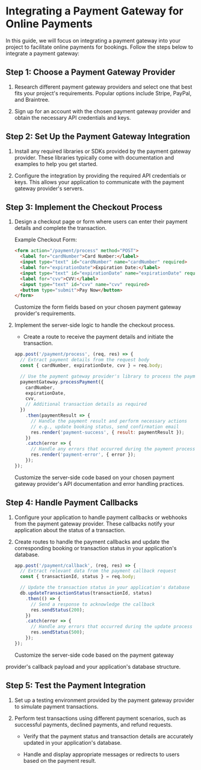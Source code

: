 # Integrating a Payment Gateway for Online Payments

In this guide, we will focus on integrating a payment gateway into your project to facilitate online payments for bookings. Follow the steps below to integrate a payment gateway:

## Step 1: Choose a Payment Gateway Provider

1. Research different payment gateway providers and select one that best fits your project's requirements. Popular options include Stripe, PayPal, and Braintree.

2. Sign up for an account with the chosen payment gateway provider and obtain the necessary API credentials and keys.

## Step 2: Set Up the Payment Gateway Integration

1. Install any required libraries or SDKs provided by the payment gateway provider. These libraries typically come with documentation and examples to help you get started.

2. Configure the integration by providing the required API credentials or keys. This allows your application to communicate with the payment gateway provider's servers.

## Step 3: Implement the Checkout Process

1. Design a checkout page or form where users can enter their payment details and complete the transaction.

   Example Checkout Form:

   ```html
   <form action="/payment/process" method="POST">
     <label for="cardNumber">Card Number:</label>
     <input type="text" id="cardNumber" name="cardNumber" required>
     <label for="expirationDate">Expiration Date:</label>
     <input type="text" id="expirationDate" name="expirationDate" required>
     <label for="cvv">CVV:</label>
     <input type="text" id="cvv" name="cvv" required>
     <button type="submit">Pay Now</button>
   </form>
   ```

   Customize the form fields based on your chosen payment gateway provider's requirements.

2. Implement the server-side logic to handle the checkout process.

   - Create a route to receive the payment details and initiate the transaction.

   ```javascript
   app.post('/payment/process', (req, res) => {
     // Extract payment details from the request body
     const { cardNumber, expirationDate, cvv } = req.body;

     // Use the payment gateway provider's library to process the payment
     paymentGateway.processPayment({
       cardNumber,
       expirationDate,
       cvv,
       // Additional transaction details as required
     })
       .then(paymentResult => {
         // Handle the payment result and perform necessary actions
         // e.g., update booking status, send confirmation email
         res.render('payment-success', { result: paymentResult });
       })
       .catch(error => {
         // Handle any errors that occurred during the payment process
         res.render('payment-error', { error });
       });
   });
   ```

   Customize the server-side code based on your chosen payment gateway provider's API documentation and error handling practices.

## Step 4: Handle Payment Callbacks

1. Configure your application to handle payment callbacks or webhooks from the payment gateway provider. These callbacks notify your application about the status of a transaction.

2. Create routes to handle the payment callbacks and update the corresponding booking or transaction status in your application's database.

   ```javascript
   app.post('/payment/callback', (req, res) => {
     // Extract relevant data from the payment callback request
     const { transactionId, status } = req.body;

     // Update the transaction status in your application's database
     db.updateTransactionStatus(transactionId, status)
       .then(() => {
         // Send a response to acknowledge the callback
         res.sendStatus(200);
       })
       .catch(error => {
         // Handle any errors that occurred during the update process
         res.sendStatus(500);
       });
   });
   ```

   Customize the server-side code based on the payment gateway

 provider's callback payload and your application's database structure.

## Step 5: Test the Payment Integration

1. Set up a testing environment provided by the payment gateway provider to simulate payment transactions.

2. Perform test transactions using different payment scenarios, such as successful payments, declined payments, and refund requests.

   - Verify that the payment status and transaction details are accurately updated in your application's database.

   - Handle and display appropriate messages or redirects to users based on the payment result.

